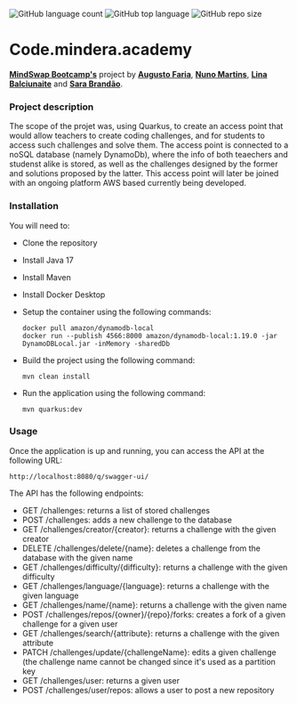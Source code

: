 ![GitHub language count](https://img.shields.io/github/languages/count/GutoFaria365/CodeQuizChallenge?color=blue) ![GitHub top language](https://img.shields.io/github/languages/top/GutoFaria365/CodeQuizChallenge?color=green) ![GitHub repo size](https://img.shields.io/github/repo-size/GutoFaria365/CodeQuizChallenge?color=yellow)

# Code.mindera.academy

**[MindSwap Bootcamp's](https://mindswap.academy/)** project by **[Augusto Faria](https://github.com/GutoFaria365)**, **[Nuno Martins](https://github.com/nunomartins78)**, **[Lina Balciunaite](https://github.com/LittleBlueDot)** and  **[Sara Brandão](https://github.com/saratcb)**.


### Project description

The scope of the projet was, using Quarkus, to create an access point that would allow teachers to create coding challenges, and for students to access such challenges and solve them. The access point is connected to a noSQL database (namely DynamoDb), where the info of both teaechers and studenst alike is stored, as well as the challenges designed by the former and solutions proposed by the latter. This access point will later be joined with an ongoing platform AWS based currently being developed.

### Installation

You will need to:

- Clone the repository
- Install Java 17
- Install Maven
- Install Docker Desktop
- Setup the container using the following commands:
    ```
    docker pull amazon/dynamodb-local
    docker run --publish 4566:8000 amazon/dynamodb-local:1.19.0 -jar DynamoDBLocal.jar -inMemory -sharedDb
    ```
- Build the project using the following command:

    ```
    mvn clean install
    ```
- Run the application using the following command:

    ```
    mvn quarkus:dev
    ```

### Usage

Once the application is up and running, you can access the API at the following URL:

    http://localhost:8080/q/swagger-ui/

The API has the following endpoints:

- GET /challenges: returns a list of stored challenges
- POST /challenges: adds a new challenge to the database
- GET /challenges/creator/{creator}: returns a challenge with the given creator
- DELETE /challenges/delete/{name}: deletes a challenge from the database with the given name
- GET /challenges/difficulty/{difficulty}: returns a challenge with the given difficulty
- GET /challenges/language/{language}: returns a challenge with the given language
- GET /challenges/name/{name}: returns a challenge with the given name  
- POST /challenges/repos/{owner}/{repo}/forks: creates a fork of a given challenge for a given user
- GET /challenges/search/{attribute}: returns a challenge with the given attribute
- PATCH /challenges/update/{challengeName}: edits a given challenge (the challenge name cannot be changed since it's used as a partition key
- GET /challenges/user: returns a given user
- POST /challenges/user/repos: allows a user to post a new repository
